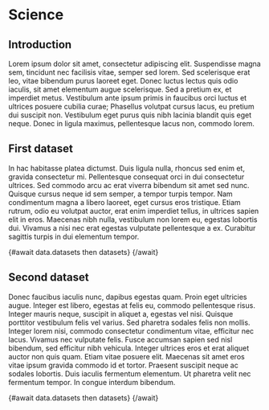 <script>
    export let data
    import DataViewPanel from '$lib/DataViewPanel.svelte'

</script>

# Science

## Introduction

Lorem ipsum dolor sit amet, consectetur adipiscing elit. Suspendisse magna sem, tincidunt nec facilisis vitae, semper sed lorem. Sed scelerisque erat leo, vitae bibendum purus laoreet eget. Donec luctus lectus quis odio iaculis, sit amet elementum augue scelerisque. Sed a pretium ex, et imperdiet metus. Vestibulum ante ipsum primis in faucibus orci luctus et ultrices posuere cubilia curae; Phasellus volutpat cursus lacus, eu pretium dui suscipit non. Vestibulum eget purus quis nibh lacinia blandit quis eget neque. Donec in ligula maximus, pellentesque lacus non, commodo lorem.

## First dataset

In hac habitasse platea dictumst. Duis ligula nulla, rhoncus sed enim et, gravida consectetur mi. Pellentesque consequat orci in dui consectetur ultrices. Sed commodo arcu ac erat viverra bibendum sit amet sed nunc. Quisque cursus neque id sem semper, a tempor turpis tempor. Nam condimentum magna a libero laoreet, eget cursus eros tristique. Etiam rutrum, odio eu volutpat auctor, erat enim imperdiet tellus, in ultrices sapien elit in eros. Maecenas nibh nulla, vestibulum non lorem eu, egestas lobortis dui. Vivamus a nisi nec erat egestas vulputate pellentesque a ex. Curabitur sagittis turpis in dui elementum tempor.

{#await data.datasets then datasets}
    <DataViewPanel datasets = {[datasets[0]]}/>
{/await}


## Second dataset

Donec faucibus iaculis nunc, dapibus egestas quam. Proin eget ultricies augue. Integer est libero, egestas at felis eu, commodo pellentesque risus. Integer mauris neque, suscipit in aliquet a, egestas vel nisi. Quisque porttitor vestibulum felis vel varius. Sed pharetra sodales felis non mollis. Integer lorem nisi, commodo consectetur condimentum vitae, efficitur nec lacus. Vivamus nec vulputate felis. Fusce accumsan sapien sed nisl bibendum, sed efficitur nibh vehicula. Integer ultrices eros et erat aliquet auctor non quis quam. Etiam vitae posuere elit. Maecenas sit amet eros vitae ipsum gravida commodo id et tortor. Praesent suscipit neque ac sodales lobortis. Duis iaculis fermentum elementum. Ut pharetra velit nec fermentum tempor. In congue interdum bibendum.

{#await data.datasets then datasets}
    <DataViewPanel datasets = {[datasets[1]]}/>
{/await}


